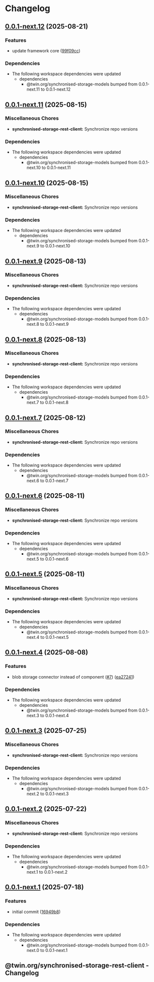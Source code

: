 # Changelog

## [0.0.1-next.12](https://github.com/twinfoundation/synchronised-storage/compare/synchronised-storage-rest-client-v0.0.1-next.11...synchronised-storage-rest-client-v0.0.1-next.12) (2025-08-21)


### Features

* update framework core ([99f09cc](https://github.com/twinfoundation/synchronised-storage/commit/99f09cc94cfb9fff6b3a345775eeae2ab3192ed2))


### Dependencies

* The following workspace dependencies were updated
  * dependencies
    * @twin.org/synchronised-storage-models bumped from 0.0.1-next.11 to 0.0.1-next.12

## [0.0.1-next.11](https://github.com/twinfoundation/synchronised-storage/compare/synchronised-storage-rest-client-v0.0.1-next.10...synchronised-storage-rest-client-v0.0.1-next.11) (2025-08-15)


### Miscellaneous Chores

* **synchronised-storage-rest-client:** Synchronize repo versions


### Dependencies

* The following workspace dependencies were updated
  * dependencies
    * @twin.org/synchronised-storage-models bumped from 0.0.1-next.10 to 0.0.1-next.11

## [0.0.1-next.10](https://github.com/twinfoundation/synchronised-storage/compare/synchronised-storage-rest-client-v0.0.1-next.9...synchronised-storage-rest-client-v0.0.1-next.10) (2025-08-15)


### Miscellaneous Chores

* **synchronised-storage-rest-client:** Synchronize repo versions


### Dependencies

* The following workspace dependencies were updated
  * dependencies
    * @twin.org/synchronised-storage-models bumped from 0.0.1-next.9 to 0.0.1-next.10

## [0.0.1-next.9](https://github.com/twinfoundation/synchronised-storage/compare/synchronised-storage-rest-client-v0.0.1-next.8...synchronised-storage-rest-client-v0.0.1-next.9) (2025-08-13)


### Miscellaneous Chores

* **synchronised-storage-rest-client:** Synchronize repo versions


### Dependencies

* The following workspace dependencies were updated
  * dependencies
    * @twin.org/synchronised-storage-models bumped from 0.0.1-next.8 to 0.0.1-next.9

## [0.0.1-next.8](https://github.com/twinfoundation/synchronised-storage/compare/synchronised-storage-rest-client-v0.0.1-next.7...synchronised-storage-rest-client-v0.0.1-next.8) (2025-08-13)


### Miscellaneous Chores

* **synchronised-storage-rest-client:** Synchronize repo versions


### Dependencies

* The following workspace dependencies were updated
  * dependencies
    * @twin.org/synchronised-storage-models bumped from 0.0.1-next.7 to 0.0.1-next.8

## [0.0.1-next.7](https://github.com/twinfoundation/synchronised-storage/compare/synchronised-storage-rest-client-v0.0.1-next.6...synchronised-storage-rest-client-v0.0.1-next.7) (2025-08-12)


### Miscellaneous Chores

* **synchronised-storage-rest-client:** Synchronize repo versions


### Dependencies

* The following workspace dependencies were updated
  * dependencies
    * @twin.org/synchronised-storage-models bumped from 0.0.1-next.6 to 0.0.1-next.7

## [0.0.1-next.6](https://github.com/twinfoundation/synchronised-storage/compare/synchronised-storage-rest-client-v0.0.1-next.5...synchronised-storage-rest-client-v0.0.1-next.6) (2025-08-11)


### Miscellaneous Chores

* **synchronised-storage-rest-client:** Synchronize repo versions


### Dependencies

* The following workspace dependencies were updated
  * dependencies
    * @twin.org/synchronised-storage-models bumped from 0.0.1-next.5 to 0.0.1-next.6

## [0.0.1-next.5](https://github.com/twinfoundation/synchronised-storage/compare/synchronised-storage-rest-client-v0.0.1-next.4...synchronised-storage-rest-client-v0.0.1-next.5) (2025-08-11)


### Miscellaneous Chores

* **synchronised-storage-rest-client:** Synchronize repo versions


### Dependencies

* The following workspace dependencies were updated
  * dependencies
    * @twin.org/synchronised-storage-models bumped from 0.0.1-next.4 to 0.0.1-next.5

## [0.0.1-next.4](https://github.com/twinfoundation/synchronised-storage/compare/synchronised-storage-rest-client-v0.0.1-next.3...synchronised-storage-rest-client-v0.0.1-next.4) (2025-08-08)


### Features

* blob storage connector instead of component ([#7](https://github.com/twinfoundation/synchronised-storage/issues/7)) ([ea27241](https://github.com/twinfoundation/synchronised-storage/commit/ea27241cf0810b52ab7a6be7346809d127b7109a))


### Dependencies

* The following workspace dependencies were updated
  * dependencies
    * @twin.org/synchronised-storage-models bumped from 0.0.1-next.3 to 0.0.1-next.4

## [0.0.1-next.3](https://github.com/twinfoundation/synchronised-storage/compare/synchronised-storage-rest-client-v0.0.1-next.2...synchronised-storage-rest-client-v0.0.1-next.3) (2025-07-25)


### Miscellaneous Chores

* **synchronised-storage-rest-client:** Synchronize repo versions


### Dependencies

* The following workspace dependencies were updated
  * dependencies
    * @twin.org/synchronised-storage-models bumped from 0.0.1-next.2 to 0.0.1-next.3

## [0.0.1-next.2](https://github.com/twinfoundation/synchronised-storage/compare/synchronised-storage-rest-client-v0.0.1-next.1...synchronised-storage-rest-client-v0.0.1-next.2) (2025-07-22)


### Miscellaneous Chores

* **synchronised-storage-rest-client:** Synchronize repo versions


### Dependencies

* The following workspace dependencies were updated
  * dependencies
    * @twin.org/synchronised-storage-models bumped from 0.0.1-next.1 to 0.0.1-next.2

## [0.0.1-next.1](https://github.com/twinfoundation/synchronised-storage/compare/synchronised-storage-rest-client-v0.0.1-next.0...synchronised-storage-rest-client-v0.0.1-next.1) (2025-07-18)


### Features

* initial commit ([16949b8](https://github.com/twinfoundation/synchronised-storage/commit/16949b8e5bdb190f053c52af352290e3fd964f9a))


### Dependencies

* The following workspace dependencies were updated
  * dependencies
    * @twin.org/synchronised-storage-models bumped from 0.0.1-next.0 to 0.0.1-next.1

## @twin.org/synchronised-storage-rest-client - Changelog

